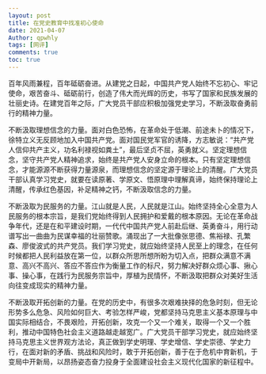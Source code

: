 ```yaml
---
layout: post
title: 在党史教育中找准初心使命
date: 2021-04-07
Author: qpwhly 
tags: [网评]
comments: true
toc: true
---
```






百年风雨兼程，百年砥砺奋进。从建党之日起，中国共产党人始终不忘初心、牢记使命，艰苦奋斗、砥砺前行，创造了伟大而光辉的历史，书写了国家和民族发展的壮丽史诗。在建党百年之际，广大党员干部应积极加强党史学习，不断汲取奋勇前行的精神力量。

不断汲取理想信念的力量。面对白色恐怖，在革命处于低潮、前途未卜的情况下，徐特立义无反顾地加入中国共产党。面对国民党军官的诱降，方志敏说：“共产党人信仰共产主义，功名利禄视如粪土”，最后坚贞不屈，英勇就义。坚定理想信念，坚守共产党人精神追求，始终是共产党人安身立命的根本。只有坚定理想信念，才能源源不断获得力量源泉，而理想信念的坚定源于理论上的清醒。广大党员干部认真学习党史，就要在读原著、学原文、悟原理中理解真谛，始终保持理论上清醒，传承红色基因，补足精神之钙，不断汲取信念的力量。

不断汲取为民服务的力量。江山就是人民，人民就是江山。始终坚持全心全意为人民服务的根本宗旨，是我们党始终得到人民拥护和爱戴的根本原因。无论在革命战争年代，还是在和平建设时期，一代代中国共产党人前赴后继、英勇奋斗，用行动谱写出一曲曲为民谋幸福的壮丽赞歌。涌现出了一大批像张思德、焦裕禄、孔繁森、廖俊波式的共产党员。我们学习党史，就应始终坚持人民至上的理念，在任何时候都把人民利益放在第一位，以群众所思所想所盼为切入点，把群众满意不满意、高兴不高兴、答应不答应作为衡量工作的标尺，努力解决好群众烦心事、揪心事、操心事，在践行为民服务宗旨中，厚植为民情怀，不断汲取把群众对美好生活向往变成现实的精神力量。

不断汲取开拓创新的力量。在党的历史中，有很多次艰难抉择的危急时刻，但无论形势多么危急、风险如何巨大、考验怎样严峻，党都坚持马克思主义基本原理与中国实际相结合，不畏艰险，开拓创新，攻克一个又一个难关，取得一个又一个胜利，推动中国特色社会主义道路越走越宽广。广大党员干部学习党史，就应始终坚持马克思主义世界观方法论，真正做到学史明理、学史增信、学史崇德、学史力行，在面对新的矛盾、挑战和风险时，敢于开拓创新，善于在于危机中育新机，于变局中开新局，以昂扬姿态奋力投身于全面建设社会主义现代化国家的新征程中。
